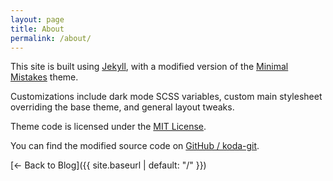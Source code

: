 ```yaml
---
layout: page
title: About
permalink: /about/
---
```


This site is built using [Jekyll](https://jekyllrb.com), with a modified version of the [Minimal Mistakes](https://github.com/mmistakes/minimal-mistakes) theme.

Customizations include dark mode SCSS variables, custom main stylesheet overriding the base theme, and general layout tweaks.

Theme code is licensed under the [MIT License](https://opensource.org/licenses/MIT).

You can find the modified source code on [GitHub / koda-git](https://github.com/koda-git).

[← Back to Blog]({{ site.baseurl | default: "/" }})

